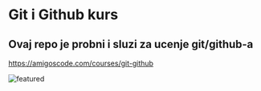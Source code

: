 # Git i Github kurs

## Ovaj repo je probni i sluzi za ucenje git/github-a

https://amigoscode.com/courses/git-github

![featured](https://github.com/MickyNM/learning-git/assets/140019715/4db2915c-04a3-4b9f-a76b-89dd4feab505)
